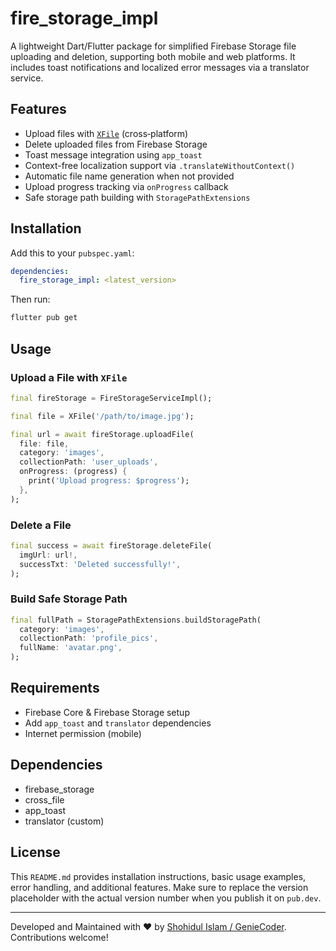 # fire_storage_impl

A lightweight Dart/Flutter package for simplified Firebase Storage file uploading and deletion, supporting both mobile and web platforms. It includes toast notifications and localized error messages via a translator service.

## Features

* Upload files with [`XFile`](https://pub.dev/packages/cross_file) (cross‑platform)
* Delete uploaded files from Firebase Storage
* Toast message integration using `app_toast`
* Context-free localization support via `.translateWithoutContext()`
* Automatic file name generation when not provided
* Upload progress tracking via `onProgress` callback
* Safe storage path building with `StoragePathExtensions`

## Installation

Add this to your `pubspec.yaml`:

```yaml
dependencies:
  fire_storage_impl: <latest_version>
```

Then run:

```bash
flutter pub get
```

## Usage

### Upload a File with `XFile`

```dart
final fireStorage = FireStorageServiceImpl();

final file = XFile('/path/to/image.jpg');

final url = await fireStorage.uploadFile(
  file: file,
  category: 'images',
  collectionPath: 'user_uploads',
  onProgress: (progress) {
    print('Upload progress: $progress');
  },
);
```

### Delete a File

```dart
final success = await fireStorage.deleteFile(
  imgUrl: url!,
  successTxt: 'Deleted successfully!',
);
```

### Build Safe Storage Path

```dart
final fullPath = StoragePathExtensions.buildStoragePath(
  category: 'images',
  collectionPath: 'profile_pics',
  fullName: 'avatar.png',
);
```

## Requirements

* Firebase Core & Firebase Storage setup
* Add `app_toast` and `translator` dependencies
* Internet permission (mobile)

## Dependencies

* firebase_storage
* cross_file
* app_toast
* translator (custom)

## License

This `README.md` provides installation instructions, basic usage examples, error handling, and additional features. Make sure to replace the version placeholder with the actual version number when you publish it on `pub.dev`.

---

Developed and Maintained with ❤️ by [Shohidul Islam / GenieCoder](https://github.com/ShohidulProgrammer). Contributions welcome!
